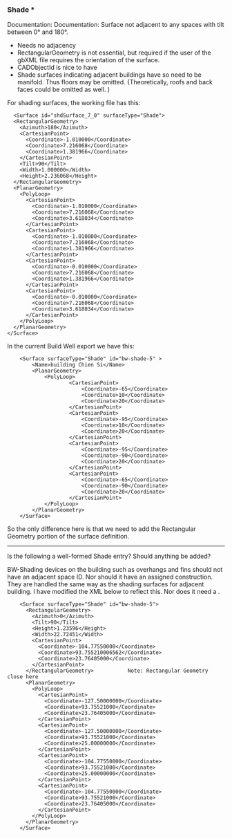 

### Shade *

Documentation: Documentation: Surface not adjacent to any spaces with tilt between 0° and 180°.

* Needs no adjacency
* RectangularGeometry is not essential, but required if the user of the gbXML file requires the orientation of the surface.
* CADObjectId is nice to have
* Shade surfaces indicating adjacent buildings have so need to be manifold. Thus floors may be omitted. {Theoretically, roofs and back faces could be omitted as well. )


For shading surfaces, the working file has this:

      <Surface id="shdSurface_7_0" surfaceType="Shade">
      <RectangularGeometry>
        <Azimuth>180</Azimuth>
        <CartesianPoint>
          <Coordinate>-1.010000</Coordinate>
          <Coordinate>7.216068</Coordinate>
          <Coordinate>1.381966</Coordinate>
        </CartesianPoint>
        <Tilt>90</Tilt>
        <Width>1.000000</Width>
        <Height>2.236068</Height>
      </RectangularGeometry>
      <PlanarGeometry>
        <PolyLoop>
          <CartesianPoint>
            <Coordinate>-1.010000</Coordinate>
            <Coordinate>7.216068</Coordinate>
            <Coordinate>3.618034</Coordinate>
          </CartesianPoint>
          <CartesianPoint>
            <Coordinate>-1.010000</Coordinate>
            <Coordinate>7.216068</Coordinate>
            <Coordinate>1.381966</Coordinate>
          </CartesianPoint>
          <CartesianPoint>
            <Coordinate>-0.010000</Coordinate>
            <Coordinate>7.216068</Coordinate>
            <Coordinate>1.381966</Coordinate>
          </CartesianPoint>
          <CartesianPoint>
            <Coordinate>-0.010000</Coordinate>
            <Coordinate>7.216068</Coordinate>
            <Coordinate>3.618034</Coordinate>
          </CartesianPoint>
        </PolyLoop>
      </PlanarGeometry>
    </Surface>

In the current Build Well export we have this:

		<Surface surfaceType="Shade" id="bw-shade-5" >
			<Name>building Chien Si</Name>
			<PlanarGeometry>
				<PolyLoop>
						<CartesianPoint>
							<Coordinate>-65</Coordinate>
							<Coordinate>10</Coordinate>
							<Coordinate>20</Coordinate>
						</CartesianPoint>
						<CartesianPoint>
							<Coordinate>-95</Coordinate>
							<Coordinate>10</Coordinate>
							<Coordinate>20</Coordinate>
						</CartesianPoint>
						<CartesianPoint>
							<Coordinate>-95</Coordinate>
							<Coordinate>-90</Coordinate>
							<Coordinate>20</Coordinate>
						</CartesianPoint>
						<CartesianPoint>
							<Coordinate>-65</Coordinate>
							<Coordinate>-90</Coordinate>
							<Coordinate>20</Coordinate>
						</CartesianPoint>
				</PolyLoop>
			</PlanarGeometry>
		</Surface>

So the only difference here is that we need to add the Rectangular Geometry portion of the surface definition. 

***


Is the following a well-formed Shade entry? Should anything be added?

BW-Shading devices on the building such as overhangs and fins should not have an adjacent space ID. Nor should it have an assigned construction. They are handled the same way as the shading surfaces for adjacent building. I have modified the XML below to reflect this. Nor does it need a <Name>. 

```
    <Surface surfaceType="Shade" id="bw-shade-5">
      <RectangularGeometry>
        <Azimuth>0</Azimuth>
        <Tilt>90</Tilt>
        <Height>1.23596</Height>
        <Width>22.72451</Width>
        <CartesianPoint>
          <Coordinate>-104.77550000</Coordinate>
          <Coordinate>93.755210006562</Coordinate>
          <Coordinate>23.76405000</Coordinate>
        </CartesianPoint>
      </RectangularGeometry>           Note: Rectangular Geometry close here
      <PlanarGeometry>
        <PolyLoop>
          <CartesianPoint>
            <Coordinate>-127.50000000</Coordinate>
            <Coordinate>93.75521000</Coordinate>
            <Coordinate>23.76405000</Coordinate>
          </CartesianPoint>
          <CartesianPoint>
            <Coordinate>-127.50000000</Coordinate>
            <Coordinate>93.75521000</Coordinate>
            <Coordinate>25.00000000</Coordinate>
          </CartesianPoint>
          <CartesianPoint>
            <Coordinate>-104.77550000</Coordinate>
            <Coordinate>93.75521000</Coordinate>
            <Coordinate>25.00000000</Coordinate>
          </CartesianPoint>
          <CartesianPoint>
            <Coordinate>-104.77550000</Coordinate>
            <Coordinate>93.75521000</Coordinate>
            <Coordinate>23.76405000</Coordinate>
          </CartesianPoint>
        </PolyLoop>
      </PlanarGeometry>
    </Surface>
```
